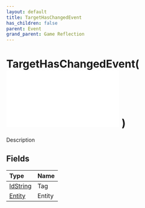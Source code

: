 ```yaml
---
layout: default
title: TargetHasChangedEvent
has_children: false
parent: Event
grand_parent: Game Reflection
---
```

# TargetHasChangedEvent( ![ EntityEventBase ](/game-reflection/events/entity_event_base.md) )
Description 

## Fields
| Type | Name |
|:-------------|:--------------|
| [IdString](/game-reflection/components/id_string.md) | Tag |
| [Entity](/game-reflection/classes/entity.md) | Entity |
